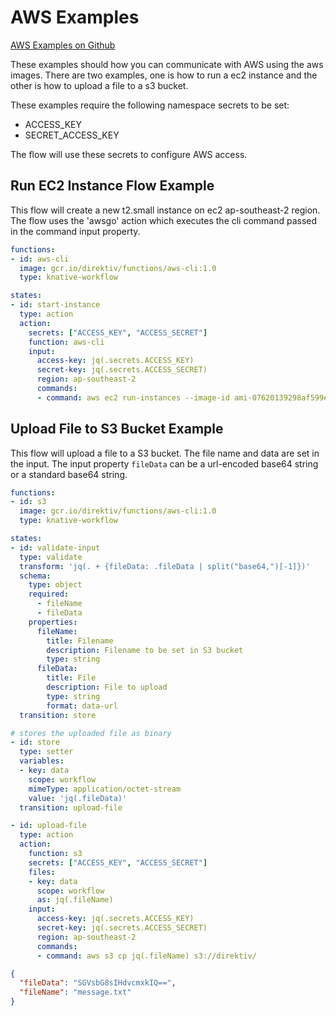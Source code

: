 # AWS Examples 
 [AWS Examples on Github](https://github.com/direktiv/direktiv-examples/tree/main/aws)

These examples should how you can communicate with AWS using the aws images. There are two examples, one is how to run a ec2 instance and the other is how to upload a file to a s3 bucket. 

These examples require the following namespace secrets to be set:

 - ACCESS_KEY
 - SECRET_ACCESS_KEY

The flow will use these secrets to configure AWS access.

## Run EC2 Instance Flow Example

This flow will create a new t2.small instance on ec2 ap-southeast-2 region. The flow uses the 'awsgo' action which executes the cli command passed in the command input property.


```yaml title="Start AWS Instance"
functions:
- id: aws-cli
  image: gcr.io/direktiv/functions/aws-cli:1.0
  type: knative-workflow

states:
- id: start-instance
  type: action
  action:
    secrets: ["ACCESS_KEY", "ACCESS_SECRET"]
    function: aws-cli
    input: 
      access-key: jq(.secrets.ACCESS_KEY)
      secret-key: jq(.secrets.ACCESS_SECRET)
      region: ap-southeast-2
      commands: 
      - command: aws ec2 run-instances --image-id ami-07620139298af599e --instance-type t2.small
```


## Upload File to S3 Bucket Example

This flow will upload a file to a S3 bucket. The file name and data are set in the input. The input property `fileData` can be a url-encoded base64 string or a standard base64 string.



```yaml title="Start AWS Instance"
functions:
- id: s3
  image: gcr.io/direktiv/functions/aws-cli:1.0
  type: knative-workflow

states:
- id: validate-input
  type: validate
  transform: 'jq(. + {fileData: .fileData | split("base64,")[-1]})'
  schema:
    type: object
    required:
      - fileName
      - fileData
    properties:
      fileName:
        title: Filename
        description: Filename to be set in S3 bucket
        type: string
      fileData:
        title: File
        description: File to upload
        type: string
        format: data-url
  transition: store

# stores the uploaded file as binary
- id: store
  type: setter
  variables:
  - key: data
    scope: workflow
    mimeType: application/octet-stream
    value: 'jq(.fileData)'
  transition: upload-file

- id: upload-file
  type: action
  action:
    function: s3
    secrets: ["ACCESS_KEY", "ACCESS_SECRET"]
    files: 
    - key: data
      scope: workflow
      as: jq(.fileName)
    input:
      access-key: jq(.secrets.ACCESS_KEY)
      secret-key: jq(.secrets.ACCESS_SECRET)
      region: ap-southeast-2
      commands: 
      - command: aws s3 cp jq(.fileName) s3://direktiv/

```



```json title="Input"
{
  "fileData": "SGVsbG8sIHdvcmxkIQ==",
  "fileName": "message.txt"
}
```